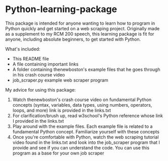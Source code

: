 # Python-learning-package
This package is intended for anyone wanting to learn how to program in Python quickly and get started on a web scraping project. Originally made as a 
supplement to my RCM 200 speech, this learning package is fit for anyone, including absolute beginners, to get started with Python.

What's included:
- This README file
- A file containing important links
- A folder containing thenewboston's example files that he goes through in his crash course video
- job_scraper.py example web scraper program

My advice for using this package:
1. Watch thenewboston's crash course video on fundamental Python concepts (syntax, variables, data types, using numbers, operators, loops, and more)
   link is provided in the links.txt
2. For clarification/brush up, read w3school's Python reference whose link I provided in the links.txt
3. Play around with the example files. Each example file is related to a fundamental Python concept. Familiarize yourself with these concepts
4. Once you're comfortable with Python, watch the web scraping tutorial video found in the links.txt and look into the job_scraper program that I provide 
   and see if you can understand the code. You can use this program as a base for your own job scraper
